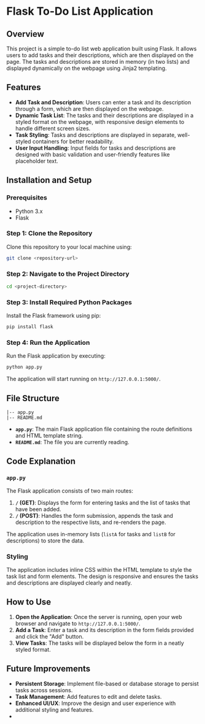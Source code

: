 # Flask To-Do List Application

## Overview

This project is a simple to-do list web application built using Flask. It allows users to add tasks and their descriptions, which are then displayed on the page. The tasks and descriptions are stored in memory (in two lists) and displayed dynamically on the webpage using Jinja2 templating.

## Features

- **Add Task and Description**: Users can enter a task and its description through a form, which are then displayed on the webpage.
- **Dynamic Task List**: The tasks and their descriptions are displayed in a styled format on the webpage, with responsive design elements to handle different screen sizes.
- **Task Styling**: Tasks and descriptions are displayed in separate, well-styled containers for better readability.
- **User Input Handling**: Input fields for tasks and descriptions are designed with basic validation and user-friendly features like placeholder text.

## Installation and Setup

### Prerequisites

- Python 3.x
- Flask

### Step 1: Clone the Repository

Clone this repository to your local machine using:

```bash
git clone <repository-url>
```

### Step 2: Navigate to the Project Directory

```bash
cd <project-directory>
```

### Step 3: Install Required Python Packages

Install the Flask framework using pip:

```bash
pip install flask
```

### Step 4: Run the Application

Run the Flask application by executing:

```bash
python app.py
```

The application will start running on `http://127.0.0.1:5000/`.

## File Structure

```
|-- app.py
|-- README.md
```

- **`app.py`**: The main Flask application file containing the route definitions and HTML template string.
- **`README.md`**: The file you are currently reading.

## Code Explanation

### `app.py`

The Flask application consists of two main routes:

1. **`/` (GET)**: Displays the form for entering tasks and the list of tasks that have been added.
2. **`/` (POST)**: Handles the form submission, appends the task and description to the respective lists, and re-renders the page.

The application uses in-memory lists (`listA` for tasks and `listB` for descriptions) to store the data.

### Styling

The application includes inline CSS within the HTML template to style the task list and form elements. The design is responsive and ensures the tasks and descriptions are displayed clearly and neatly.

## How to Use

1. **Open the Application**: Once the server is running, open your web browser and navigate to `http://127.0.0.1:5000/`.
2. **Add a Task**: Enter a task and its description in the form fields provided and click the "Add" button.
3. **View Tasks**: The tasks will be displayed below the form in a neatly styled format.

## Future Improvements

- **Persistent Storage**: Implement file-based or database storage to persist tasks across sessions.
- **Task Management**: Add features to edit and delete tasks.
- **Enhanced UI/UX**: Improve the design and user experience with additional styling and features.
- 
